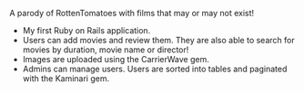 A parody of RottenTomatoes with films that may or may not exist! 

* My first Ruby on Rails application.
* Users can add movies and review them. They are also able to search for movies by duration, movie name or director!
* Images are uploaded using the CarrierWave gem.
* Admins can manage users. Users are sorted into tables and paginated with the Kaminari gem.

